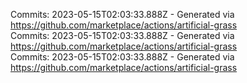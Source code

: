 Commits: 2023-05-15T02:03:33.888Z - Generated via https://github.com/marketplace/actions/artificial-grass
<br>
Commits: 2023-05-15T02:03:33.888Z - Generated via https://github.com/marketplace/actions/artificial-grass
<br>
Commits: 2023-05-15T02:03:33.888Z - Generated via https://github.com/marketplace/actions/artificial-grass
<br>
